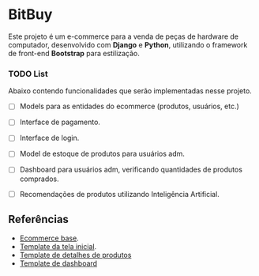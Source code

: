 # BitBuy
Este projeto é um e-commerce para a venda de peças de hardware de computador, desenvolvido com **Django** e **Python**, utilizando o framework de front-end **Bootstrap** para estilização.


### TODO List
Abaixo contendo funcionalidades que serão implementadas nesse projeto.
- [ ] Models para as entidades do ecommerce (produtos, usuários, etc.)
- [ ] Interface de pagamento.
- [ ] Interface de login.
- [ ] Model de estoque de produtos para usuários adm.
- [ ] Dashboard para usuários adm, verificando quantidades de produtos comprados.
- [ ] Recomendações de produtos utilizando Inteligência Artificial.


## Referências
- [Ecommerce base](https://github.com/luizomf/django-simple-ecommerce).
- [Template da tela inicial](https://startbootstrap.com/template/shop-homepage#google_vignette).
- [Template de detalhes de produtos](https://startbootstrap.com/template/shop-item#google_vignette)
- [Template de dashboard](https://startbootstrap.com/theme/sb-admin-2)